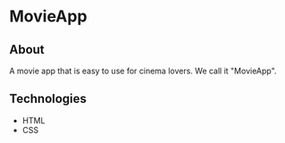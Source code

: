 # MovieApp

## About

A movie app that is easy to use for cinema lovers. We call it "MovieApp".

## Technologies

- HTML
- CSS
